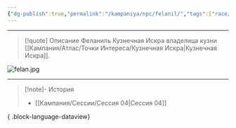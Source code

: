 ```yaml
---
{"dg-publish":true,"permalink":"/kampaniya/npc/felanil/","tags":["race/elf","affinity/friendly","job/blacksmith"],"created":"2025-01-08T06:30:47.473+03:00","updated":"2025-01-09T10:38:38.330+03:00"}
---
```



<hr></hr>

> [!quote] Описание
>Феланиль Кузнечная Искра владелица кузни [[Кампания/Атлас/Точки Интереса/Кузнечная Искра\|Кузнечная Искра]].

![felan.jpg](/img/user/%D0%90%D1%81%D1%81%D0%B5%D1%82%D1%8B/NPC/felan.jpg)


<hr></hr>

> [!note]- История
>  - [[Кампания/Сессии/Сессия 04\|Сессия 04]]
> 
{ .block-language-dataview}